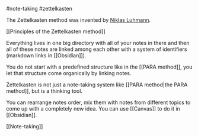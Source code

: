 #note-taking #zettelkasten

The Zettelkasten method was invented by [Niklas Luhmann](https://en.wikipedia.org/wiki/Niklas_Luhmann).

[[Principles of the Zettelkasten method]]

Everything lives in one big directory with all of your notes in there and then all of these notes are linked among each other with a system of identifiers (markdown links in [[Obsidian]]).

You do not start with a predefined structure like in the [[PARA method]], you let that structure come organically by linking notes.

Zettelkasten is not just a note-taking system like [[PARA method|the PARA method]], but is a thinking tool.

You can rearrange notes order, mix them with notes from different topics to come up with a completely new idea. You can use [[Canvas]] to do it in [[Obsidian]].

[[Note-taking]]